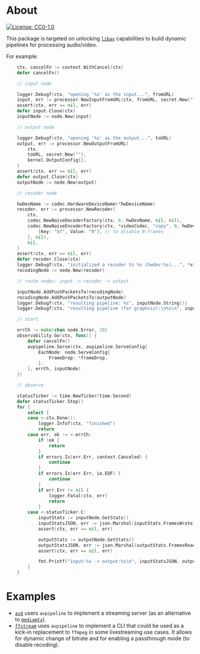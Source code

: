 # About

[![License: CC0-1.0](https://img.shields.io/badge/License-CC0%201.0-lightgrey.svg)](http://creativecommons.org/publicdomain/zero/1.0/)

This package is targeted on unlocking [`libav`](https://en.wikipedia.org/wiki/Libav) capabilities to build dynamic pipelines for processing audio/video.

For example:
```go
	ctx, cancelFn := context.WithCancel(ctx)
	defer cancelFn()

	// input node

	logger.Debugf(ctx, "opening '%s' as the input...", fromURL)
	input, err := processor.NewInputFromURL(ctx, fromURL, secret.New(""), kernel.InputConfig{})
	assert(ctx, err == nil, err)
	defer input.Close(ctx)
	inputNode := node.New(input)

	// output node

	logger.Debugf(ctx, "opening '%s' as the output...", toURL)
	output, err := processor.NewOutputFromURL(
		ctx,
		toURL, secret.New(""),
		kernel.OutputConfig{},
	)
	assert(ctx, err == nil, err)
	defer output.Close(ctx)
	outputNode := node.New(output)

	// recoder node

	hwDevName := codec.HardwareDeviceName(*hwDeviceName)
	recoder, err := processor.NewRecoder(
		ctx,
		codec.NewNaiveDecoderFactory(ctx, 0, hwDevName, nil, nil),
		codec.NewNaiveEncoderFactory(ctx, *videoCodec, "copy", 0, hwDevName, types.DictionaryItems{
			{Key: "bf", Value: "0"}, // to disable B-frames
		}, nil),
		nil,
	)
	assert(ctx, err == nil, err)
	defer recoder.Close(ctx)
	logger.Debugf(ctx, "initialized a recoder to %s (hwdev:%s)...", *videoCodec, hwDeviceName)
	recodingNode := node.New(recoder)

	// route nodes: input -> recoder -> output

	inputNode.AddPushPacketsTo(recodingNode)
	recodingNode.AddPushPacketsTo(outputNode)
	logger.Debugf(ctx, "resulting pipeline: %s", inputNode.String())
	logger.Debugf(ctx, "resulting pipeline (for graphviz):\n%s\n", inputNode.DotString(false))

	// start

	errCh := make(chan node.Error, 10)
	observability.Go(ctx, func() {
		defer cancelFn()
		avpipeline.Serve(ctx, avpipeline.ServeConfig{
			EachNode: node.ServeConfig{
				FrameDrop: *frameDrop,
			},
		}, errCh, inputNode)
	})

	// observe

	statusTicker := time.NewTicker(time.Second)
	defer statusTicker.Stop()
	for {
		select {
		case <-ctx.Done():
			logger.Infof(ctx, "finished")
			return
		case err, ok := <-errCh:
			if !ok {
				return
			}
			if errors.Is(err.Err, context.Canceled) {
				continue
			}
			if errors.Is(err.Err, io.EOF) {
				continue
			}
			if err.Err != nil {
				logger.Fatal(ctx, err)
				return
			}
		case <-statusTicker.C:
			inputStats := inputNode.GetStats()
			inputStatsJSON, err := json.Marshal(inputStats.FramesWrote)
			assert(ctx, err == nil, err)

			outputStats := outputNode.GetStats()
			outputStatsJSON, err := json.Marshal(outputStats.FramesRead)
			assert(ctx, err == nil, err)

			fmt.Printf("input:%s -> output:%s\n", inputStatsJSON, outputStatsJSON)
		}
	}
```

# Examples

* [`avd`](https://github.com/xaionaro-go/avd) users `avpipeline` to implement a streaming server (as an alternative to [`mediamtx`](https://github.com/bluenviron/mediamtx)).
* [`ffstream`](https://github.com/xaionaro-go/ffstream) uses `avpipeline` to implement a CLI that could be used as a kick-in replacement to `ffmpeg` in some livestreaming use cases. It allows for dynamic change of bitrate and for enabling a passthrough mode (to disable recoding).
